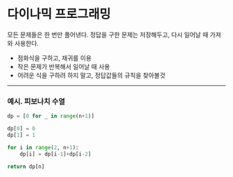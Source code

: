 # 다이나믹 프로그래밍
모든 문제들은 한 번만 풀어낸다.
정답을 구한 문제는 저장해두고, 다시 일어날 때 가져와 사용한다.

- 점화식을 구하고, 재귀를 이용
- 작은 문제가 반복해서 일어날 때 사용
- 어려운 식을 구하려 하지 말고, 정답값들의 규칙을 찾아볼것

---
### 예시. 피보나치 수열
```python
dp = [0 for _ in range(n+1)]

dp[0] = 0
dp[1] = 1

for i in range(2, n+1):
    dp[i] = dp[i-1]+dp[i-2]
    
return dp[n]
```
